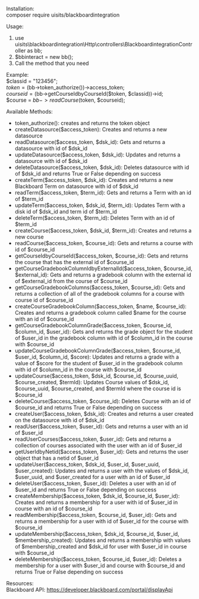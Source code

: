 Installation:  
composer require uisits/blackboardintegration  

Usage:  
1. use uisits\blackboardintegration\Http\controllers\BlackboardintegrationController as bb;  
2. $bbinteract = new bb();  
3. Call the method that you need  

Example:   
$classid = "123456";   
$token = ($bb->token_authorize())->access_token;  
$courseid = ($bb->getCourseIdbyCourseId($token, $classid))->id;  
$course = $bb->readCourse($token, $courseid);  

Available Methods:  
- token_authorize(): creates and returns the token object
- createDatasource($access_token): Creates and returns a new datasource 
- readDatasource($access_token, $dsk_id): Gets and returns a datasource with id of $dsk_id
- updateDatasource($access_token, $dsk_id): Updates and returns a datasource with id of $dsk_id
- deleteDatasource($access_token, $dsk_id): Deletes datasource with id of $dsk_id and returns True or False depending on success
- createTerm($access_token, $dsk_id): Creates and returns a new Blackboard Term on datasource with id of $dsk_id
- readTerm($access_token, $term_id): Gets and returns a Term with an id of $term_id
- updateTerm($access_token, $dsk_id, $term_id): Updates Term with a disk id of $dsk_id and term id of $term_id
- deleteTerm($access_token, $term_id): Deletes Term with an id of $term_id
- createCourse($access_token, $dsk_id, $term_id): Creates and returns a new course 
- readCourse($access_token, $course_id): Gets and returns a course with id of $course_id
- getCourseIdbyCourseId($access_token, $course_id): Gets and returns the course that has the external id of $course_id
- getCourseGradebookColumnIdbyExternalId($access_token, $course_id, $external_id): Gets and returns a gradebook column with the external id of $external_id from the course of $course_id
- getCourseGradebookColumns($access_token, $course_id): Gets and returns a collection of all of the gradebook columns for a course with course id of $course_id
- createCourseGradebookColumn($access_token, $name, $course_id): Creates and returns a gradebook column called $name for the course with an id of $course_id
- getCourseGradebookColumnGrade($access_token, $course_id, $column_id, $user_id): Gets and returns the grade object for the student of $user_id in the gradebook column with id of $column_id in the course with $course_id
- updateCourseGradebookColumnGrade($access_token, $course_id, $user_id, $column_id, $score): Updates and returns a grade with a value of $score for the student of $user_id in the gradebook column with id of $column_id in the course with $course_id
- updateCourse($access_token, $dsk_id, $course_id, $course_uuid, $course_created, $termId): Updates Course values of $dsk_id, $course_uuid, $course_created, and $termId where the course id is $course_id
- deleteCourse($access_token, $course_id): Deletes Course with an id of $course_id and returns True or False depending on success
- createUser($access_token, $dsk_id): Creates and returns a user created on the datasource with id of $dsk_id
- readUser($access_token, $user_id): Gets and returns a user with an id of $user_id
- readUserCourses($access_token, $user_id): Gets and returns a collection of courses associated with the user with an id of $user_id
- getUserIdbyNetid($access_token, $user_id): Gets and returns the user object that has a netid of $user_id
- updateUser($access_token, $dsk_id, $user_id, $user_uuid, $user_created): Updates and returns a user with the values of $dsk_id, $user_uuid, and $user_created for a user with an id of $user_id
- deleteUser($access_token, $user_id): Deletes a user with an id of $user_id and returns True or False depending on success
- createMembership($access_token, $dsk_id, $course_id, $user_id): Creates and returns a membership for a user with id of $user_id in course with an id of $course_id
- readMembership($access_token, $course_id, $user_id): Gets and returns a membership for a user with id of $user_id for the course with $course_id
- updateMembership($access_token, $dsk_id, $course_id, $user_id, $membership_created): Updates and returns a membership with values of $membership_created and $dsk_id for user with $user_id in course with $course_id
- deleteMembership($access_token, $course_id, $user_id): Deletes a membership for a user with $user_id and course with $course_id and returns True or False depending on success

Resources:  
Blackboard API: https://developer.blackboard.com/portal/displayApi